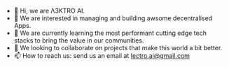 - 👋 Hi, we are Λ3KTRO AI.
- 👀 We are interested in managing and building awsome decentralised Apps.
- 🌱 We are currently learning the most performant cutting edge tech stacks to bring the value in our communities.
- 💞️ We looking to collaborate on projects that make this world a bit better.
- 📫 How to reach us: send us an email at lectro.ai@gmail.com

<!---
l3ctro/l3ctro is a ✨ special ✨ repository because its `README.md` (this file) appears on your GitHub profile.
You can click the Preview link to take a look at your changes.
--->
